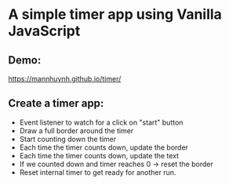 # A simple timer app using Vanilla JavaScript

## Demo:
https://mannhuynh.github.io/timer/

## Create a timer app:
- Event listener to watch for a click on "start" button
- Draw a full border around the timer
- Start counting down the timer
- Each time the timer counts down, update the border
- Each time the timer counts down, update the text
- If we counted  down and timer reaches 0 -> reset the border
- Reset internal timer to get ready for another run.

